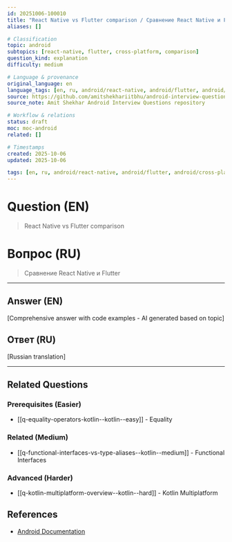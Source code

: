 ```yaml
---
id: 20251006-100010
title: "React Native vs Flutter comparison / Сравнение React Native и Flutter"
aliases: []

# Classification
topic: android
subtopics: [react-native, flutter, cross-platform, comparison]
question_kind: explanation
difficulty: medium

# Language & provenance
original_language: en
language_tags: [en, ru, android/react-native, android/flutter, android/cross-platform, android/comparison, difficulty/medium]
source: https://github.com/amitshekhariitbhu/android-interview-questions
source_note: Amit Shekhar Android Interview Questions repository

# Workflow & relations
status: draft
moc: moc-android
related: []

# Timestamps
created: 2025-10-06
updated: 2025-10-06

tags: [en, ru, android/react-native, android/flutter, android/cross-platform, android/comparison, difficulty/medium]
---
```

# Question (EN)
> React Native vs Flutter comparison
# Вопрос (RU)
> Сравнение React Native и Flutter

---

## Answer (EN)

[Comprehensive answer with code examples - AI generated based on topic]

## Ответ (RU)

[Russian translation]

---

## Related Questions

### Prerequisites (Easier)
- [[q-equality-operators-kotlin--kotlin--easy]] - Equality
### Related (Medium)
- [[q-functional-interfaces-vs-type-aliases--kotlin--medium]] - Functional Interfaces
### Advanced (Harder)
- [[q-kotlin-multiplatform-overview--kotlin--hard]] - Kotlin Multiplatform
## References
- [Android Documentation](https://developer.android.com)
